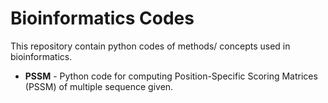 # Bioinformatics Codes

This repository contain python codes of methods/ concepts used in bioinformatics.

- **PSSM** - Python code for computing Position-Specific Scoring Matrices (PSSM) of multiple sequence given.

